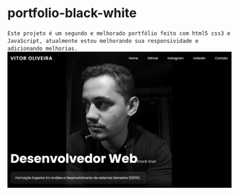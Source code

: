 # portfolio-black-white

`Este projeto é um segundo e melhorado portfólio feito com html5 css3 e JavaScript, atualmente estou melhorando sua responsividade e adicionando melhorias. `
![App Ideas Image](port.png)

